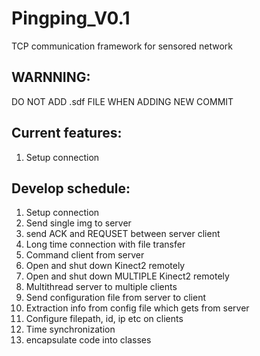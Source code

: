 # Pingping_V0.1
TCP communication framework for sensored network


## WARNNING:
DO NOT ADD .sdf FILE WHEN ADDING NEW COMMIT

## Current features:
  1. Setup connection

## Develop schedule:
  1. Setup connection
  2. Send single img to server
  3. send ACK and REQUSET between server client
  4. Long time connection with file transfer
  5. Command client from server
  6. Open and shut down Kinect2 remotely
  7. Open and shut down MULTIPLE Kinect2 remotely
  8. Multithread server to multiple clients
  9. Send configuration file from server to client
  10. Extraction info from config file which gets from server
  11. Configure filepath, id, ip etc on clients
  12. Time synchronization
  13. encapsulate code into classes
